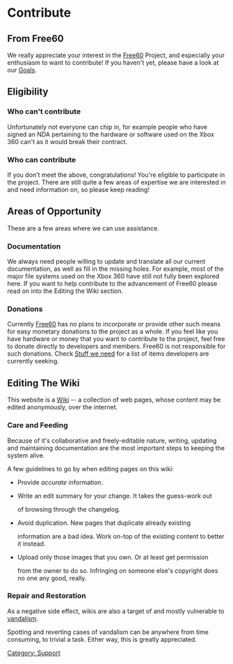 # Contribute

## From Free60

We really appreciate your interest in the [Free60](../Main_Page)
Project, and especially your enthusiasm to want to contribute! If you
haven't yet, please have a look at our [Goals](../Goals).

## Eligibility

### Who can't contribute

Unfortunately not everyone can chip in, for example people who have
signed an NDA pertaining to the hardware or software used on the Xbox
360 can't as it would break their contract.

### Who can contribute

If you don't meet the above, congratulations! You're eligible to
participate in the project. There are still quite a few areas of
expertise we are interested in and need information on, so please keep
reading!

## Areas of Opportunity

These are a few areas where we can use assistance.

### Documentation

We always need people willing to update and translate all our current
documentation, as well as fill in the missing holes. For example, most
of the major file systems used on the Xbox 360 have still not fully been
explored here. If you want to help contribute to the advancement of
Free60 please read on into the Editing the Wiki section.

### Donations

Currently [Free60](../Main_Page) has no plans to incorporate or
provide other such means for easy monetary donations to the project as a
whole. If you feel like you have hardware or money that you want to
contribute to the project, feel free to donate directly to developers
and members. Free60 is not responsible for such donations.
Check [Stuff we need](../Stuff_we_need) for a list of items developers are
currently seeking.

## Editing The Wiki

This website is a [Wiki](http://en.wikipedia.org/wiki/Wiki) -- a
collection of web pages, whose content may be edited anonymously, over
the internet.

### Care and Feeding

Because of it's collaborative and freely-editable nature, writing, 
updating and maintaining documentation are the most important steps to
keeping the system alive.

A few guidelines to go by when editing pages on this wiki:

* Provide *accurate* information.
* Write an edit summary for your change. It takes the guess-work out

  of browsing through the changelog.

* Avoid duplication. New pages that duplicate already existing

  information are a bad idea. Work on-top of the existing content to
  better it instead.

* Upload only those images that you own. Or at least get permission

  from the owner to do so. Infringing on someone else's copyright does
  no one any good, really.

### Repair and Restoration

As a negative side effect, wikis are also a target of and mostly
vulnerable to [vandalism](https://web.archive.org/web/20060927204136/https://en.wikipedia.org/wiki/Wiki_vandalism).

Spotting and reverting cases of vandalism can be anywhere from time
consuming, to trivial a task. Either way, this is greatly appreciated.

[Category: Support](../Category_Support)
